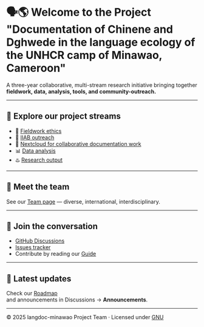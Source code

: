 # 🗣️🌎 Welcome to the Project "Documentation of Chinene and Dghwede in the language ecology of the UNHCR camp of Minawao, Cameroon"

A three-year collaborative, multi-stream research initiative bringing together  
**fieldwork, data, analysis, tools, and community-outreach.**

---

## 🔗 Explore our project streams
- 🤝 [Fieldwork ethics](https://github.com/langdoc-minawao/field-ethics)  
- 🛜 [IIAB outreach](https://github.com/langdoc-minawao/iiab-outreach)  
- 🔗 [Nextcloud for collaborative documentation work](https://github.com/langdoc-minawao/field-nextcloud)  
- 📊 [Data analysis](https://github.com/langdoc-minawao/data-analysis)  
- ♨️ [Research output](https://github.com/langdoc-minawao/output)

---

## 👥 Meet the team
See our [Team page](team.md) — diverse, international, interdisciplinary.  

---

## 💬 Join the conversation
- [GitHub Discussions](https://github.com/langdoc-minawao/project-meta/discussions)  
- [Issues tracker](https://github.com/langdoc-minawao/project-meta/issues)  
- Contribute by reading our [Guide](https://github.com/langdoc-minawao/project-meta/blob/main/CONTRIBUTING.md)

---

## 📅 Latest updates
Check our [Roadmap](https://github.com/langdoc-minawao/project-meta/projects)  
and announcements in Discussions → **Announcements**.

---

© 2025 langdoc-minawao Project Team · Licensed under [GNU](LICENSE)